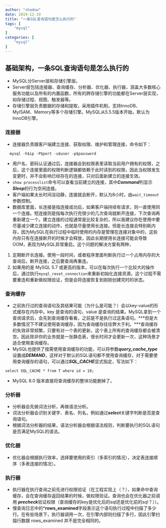 ```yaml
---
author: "shadow"
date: 2019-12-19
title: "一条SQL查询语句是怎么执行的"
tags: [
    "mysql"
]
categories: [
    "mysql"
]
---
```


## 基础架构，一条SQL查询语句是怎么执行的
- MySQL分Server层和存储引擎层。
- Server层包括连接器、查询缓存、分析器、优化器、执行器，涵盖大多数核心服务功能以及所有的内置函数，所有的跨存储引擎的功能都在Server层实现，如存储过程、视图、触发器等。
- 存储引擎层负责数据的存储和提取，采用插件机制，支持InnoDB、MyISAM、Memory等多个存储引擎。MySQL从5.5.5版本开始，默认为InnoDB引擎。
### 连接器
- 连接器负责跟客户端建立连接、获取权限、维护和管理连接，命令如下：
```
  mysql -h$ip -P$port -u$user -p$password
```
- 用户名、密码认证通过后，连接器会到权限表里读取当前用户拥有的权限，之后，这个连接里面的权限判断逻辑都依赖于此时读到的权限，因此当权限发生变更时，并不会影响已经存在的连接，只对后面新建立的连接生效。
- `show processlist`命令可以查看当前建立的连接，其中***Command***列显示***Sleep***的行为空闲连接。
- 客户端如果太长时间没动静，连接就会断开，默认为8小时，由`wait_timeout`参数控制。
- 数据库里面，长连接是指连接成功后，如果客户端持续有请求，则一直使用同一个连接。短连接则是指每次执行完很少的几次查询就断开连接，下次查询再重新建立一个。建立连接的过程通常是比较复杂的，所以我建议你在使用中要尽量减少建立连接的动作，也就是尽量使用长连接。但是长连接会特别耗内存，因为MySQL在执行过程中临时使用的内存是管理在连接对象中的，这些内存只有在连接断开的时候才会释放，因此长期使用长连接可能会导致OOM，表现为MySQL异常重启。这个问题的解决方案有两种，
1. 定期断开长连接。使用一段时间，或者程序里面判断执行过一个占用内存的大查询后，断开连接，之后要查询再重连。
2. 如果用的是 MySQL 5.7 或更高的版本，可以在每次执行一个比较大的操作后，通过执行`mysql_reset_connection`来重新初始化连接资源。这个过程不需要重连和重新做权限验证，但是会将连接恢复到刚刚创建完时的状态。
### 查询缓存
- 之前执行过的查询语句及其结果可能（为什么是可能？）会以key-value的形式缓存在内存中。key 是查询的语句，value 是查询的结果。MySQL拿到一个查询请求后，会先到查询缓存看看，之前是不是执行过这条语句。***但是大多数情况下不建议使用查询缓存，因为查询缓存往往弊大于利。***查询缓存的失效非常频繁，只要有对一个表的更新，这个表上所有的查询缓存都会被清空。因此除非你的业务就是一张静态表，很长时间才会更新一次，这种场景才适合使用查询缓存。
- MySQL也提供了按需使用查询缓存的功能，可以将参数***query_cache_type***设置成***DEMAND***，这样对于默认的SQL语句都不使用查询缓存，对于需要使用查询缓存的语句，可以通过***SQL_CACHE***显式指定，写法如下：
```
select SQL_CACHE * from T where id = 10;
```
- MySQL 8.0 版本直接将查询缓存的整块功能删掉了。
### 分析器
- 分析器会先做词法分析，再做语法分析。
- 词法分析器会识别关键字、表名、列名，例如通过***select***关键字判断是否是查询语句。
- 根据词法分析器的结果，语法分析器会根据语法规则，判断要执行的SQL语句是否满足MySQL的语法。
### 优化器
- 优化器会根据执行效率，选择要使用的索引（多索引的情况），决定表连接顺序（多表连接的情况）。
### 执行器
- 执行器在执行查询之前先进行权限验证（在工程实现上（？），如果命中查询缓存，会在查询缓存返回结果的时候，做权限验证。查询也会在优化器之前调用 ***precheck***验证权限（查询缓存的key是优化后的sql还是优化前的sql？））。
- 慢查询日志中的***rows_examined**字段表示这个语句执行过程中扫描了多少行。在有些场景下，执行器调用一次，在引擎内部则扫描了多行，因此引擎扫描行数跟 rows_examined 并不是完全相同的。
